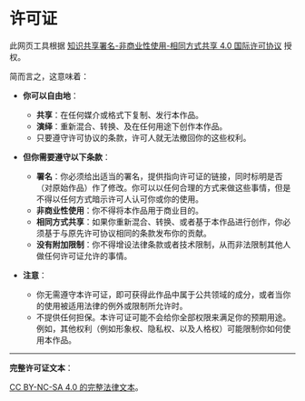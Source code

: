 # 许可证

此网页工具根据 [知识共享署名-非商业性使用-相同方式共享 4.0 国际许可协议](https://creativecommons.org/licenses/by-nc-sa/4.0/deed.zh) 授权。

简而言之，这意味着：

* **你可以自由地**：
    * **共享**：在任何媒介或格式下复制、发行本作品。
    * **演绎**：重新混合、转换、及在任何用途下创作本作品。
    * 只要遵守许可协议的条款，许可人就无法撤回你的这些权利。

* **但你需要遵守以下条款**：
    * **署名**：你必须给出适当的署名，提供指向许可证的链接，同时标明是否（对原始作品）作了修改。你可以以任何合理的方式来做这些事情，但是不得以任何方式暗示许可人认可你或你的使用。
    * **非商业性使用**：你不得将本作品用于商业目的。
    * **相同方式共享**：如果你重新混合、转换、或者基于本作品进行创作，你必须基于与原先许可协议相同的条款发布你的贡献。
    * **没有附加限制**：你不得增设法律条款或者技术限制，从而非法限制其他人做任何许可证允许的事情。

* **注意**：
    * 你无需遵守本许可证，即可获得此作品中属于公共领域的成分，或者当你的使用被适用法律的例外或限制所允许时。
    * 不提供任何担保。本许可证可能不会给你全部权限来满足你的预期用途。例如，其他权利（例如形象权、隐私权、以及人格权）可能限制你如何使用本作品。

---
**完整许可证文本**：

[CC BY-NC-SA 4.0 的完整法律文本](https://creativecommons.org/licenses/by-nc-sa/4.0/legalcode.zh)。
